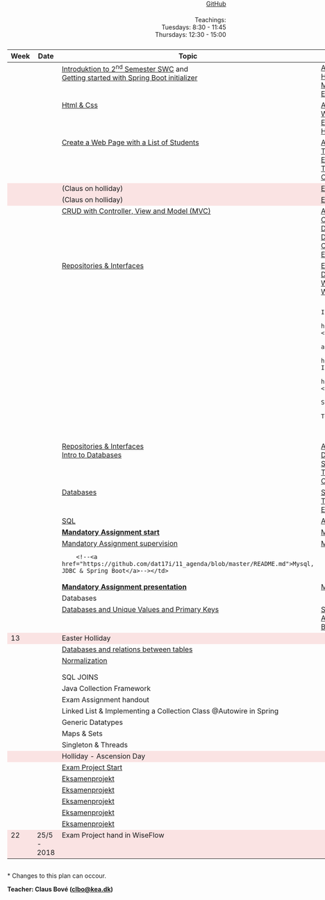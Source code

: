 <head>
  <style> 
    h1:first-of-type {display: none;}
    #github {text-align: right; margin:-50px 0 50px 0}
    #teachings {text-align: right; margin: -30px 0 10px 0}
    #tbl {display: inline-table}
    td {vertical-align: top;}
  </style>
</head>

# DAT17I - SWC II SPRING 2018 

<div id="github"><a href="https://github.com/dat17i/">GitHub</a></div>

<div id="teachings">Teachings: <br> Tuesdays: 8:30 - 11:45 <br> Thursdays: 12:30 - 15:00</div>

<table id="tbl">
  <thead>
  <tr>
      <th>Week</th>
      <th>Date</th>
      <th>Topic</th>
    <th>Literature</th>
  </tr>
  </thead>
  <tbody>
  <tr>
      <td></td>
      <td></td>
     <td><a href="https://github.com/dat17i/01_agenda/blob/master/README.md">Introduktion to 2<sup>nd</sup> Semester SWC</a> and <br>    
        <a href="https://github.com/dat17i/03_agenda/blob/master/README.md">Getting started with Spring Boot initializer</a></td>
    <td><a href="https://github.com/Dat17i/03_agenda">Agenda</a> <br>
    <a href="https://github.com/Dat17i/03_hello_spring">Hello Spring</a> <br>
    <a href="https://github.com/Dat17i/03_my_first_website">My First Website</a> <br>
    <a href="https://github.com/Dat17i/03_create_spring_application">Exercise: Create a Spring Boot application</a></td>
  </tr>
  
  <tr>
      <td></td>
      <td></td>
      <td><a href="https://github.com/dat17i/04_agenda/blob/master/README.md">Html & Css</a></td>
      <td><a href="https://github.com/Dat17i/02_agenda">Agenda</a> <br>
        <a href="https://github.com/Dat17i/02_exercise_warmup">Warmup Exercise</a> <br>
        <a href="https://github.com/Dat17i/02_exercise_2">Exercise 2</a> <br>
        <a href="https://github.com/Dat17i/02_exercise_3">HIT Exercise</a> 
     
  </td>
  </tr>
  
  <tr>
      <td></td>
      <td></td>
      <td><a href="https://github.com/dat17i/003_agenda/blob/master/README.md">Create a Web Page with a List of Students</a></td>
  <td>
        <a href="https://github.com/Dat17i/003_agenda/blob/master/README.md">Agenda</a> <br>
        <a href="https://github.com/Dat17i/03_tutorial_students_list">Tutorial: Students List</a> <br>
        <a href="https://github.com/Dat17i/03_exercise_create_courses/blob/master/README.md">Exercise: Course List Page</a> <br>
        <a href="http://itutorial.thymeleaf.org/">ThymeLeaf Tutorial (Exercise 1)</a> <br>
    <a href="https://github.com/Dat17i/studentsapplication">Code from Teachings Today</a>
  </td>
  </tr>
  
  <tr style="background-color: #fae3e3">
      <td></td>
      <td></td>
      <td>(Claus on holliday)</td>
      <td><a href="https://github.com/Dat17i/03_exercise_create_courses/blob/master/README.md">Exercise: Course List Page</a></td>
  </tr>  
  <tr style="background-color: #fae3e3">
      <td></td>
      <td></td> 
      <td>(Claus on holliday)</td>
      <td><a href="https://github.com/Dat17i/03_exercise_create_courses/blob/master/README.md">Exercise: Course List Page</a></td>
  </tr>

  <tr> 
      <td></td>
      <td></td>
      <td><a href="https://github.com/dat17i/04_agenda/blob/master/README.md">CRUD with Controller, View and Model (MVC)</a></td>
      <td>  
        <a href="https://github.com/Dat17i/04_agenda/blob/master/README.md">Agenda</a> <br>
        <a href="https://github.com/dat17i/04_tutorial_create_student">Create Student</a> <br>
        <a href="https://github.com/dat17i/04_tutorial_details_student">Details</a> <br>
        <a href="https://github.com/dat17i/06_dateformating">Dateformat in views and model</a>  <br>  
        <a href="https://github.com/Dat17i/studentsapplication/tree/at_20_02_2018">Code from Teachings Today</a><br>
        <a href="https://github.com/dat17i/04_exercise_update_student">Exercise:Create an UPDATE page</a>   
      </td>
  </tr>
  <tr>      
      <td></td>
      <td></td>
      <td>
        <a href="https://github.com/dat17i/05_agenda/blob/master/README.md">Repositories & Interfaces</a></td>
      <td>
        <a href="https://github.com/dat17i/04_exercise_update_student">Exercise:Create an UPDATE page</a> <br>
        <a href="https://github.com/dat17i/04_tutorial_delete_student/blob/master/README.md">Delete</a> <br>
        <a href="https://docs.oracle.com/javase/tutorial/java/concepts/inheritance.html">Wha is Inheritance?</a> <br>
        <a href="https://docs.oracle.com/javase/tutorial/java/concepts/interface.html">What is an Interface?</a> <br>
        
        <a href="https://docs.oracle.com/javase/tutorial/java/IandI/index.html">Interfaces and Inheritance</a> <br>
        <a href="https://docs.oracle.com/javase/tutorial/java/IandI/createinterface.html">Interfaces</a> <br>
        <a href="https://docs.oracle.com/javase/tutorial/java/IandI/interfaceDef.html">Defining an Interface</a> <br>
        <a href="https://docs.oracle.com/javase/tutorial/java/IandI/usinginterface.html">Implementing an Interface</a> <br>
        <a href="https://docs.oracle.com/javase/tutorial/java/IandI/subclasses.html">Inheritance</a> <br>
        <a href="http://www.thymeleaf.org/doc/articles/standardurlsyntax.html">Thymeleaf - Standard URL Syntax</a> <br>   
        <a href="https://github.com/Dat17i/studentsapplication/tree/at_22_02_2018">Code from Teachings Today</a><br>
        
      </td>
  </tr>

  <tr>
      <td></td>
      <td></td>
      <td>
        <a href="https://github.com/dat17i/05_agenda/blob/master/README.md">Repositories & Interfaces</a><br>
        <a href="https://github.com/dat17i/06_agenda/blob/master/README.md">Intro to Databases</a>
      </td>
      <td>
        <a href="https://github.com/dat17i/06_agenda/blob/master/README.md">Agenda</a><br>
        <a href="https://www.gearhost.com/">Database at GearHost</a><br>
        <a href="https://www.w3schools.com/sql/default.asp">SQL</a><br>
        <a href="https://github.com/Dat17i/06_tutorial_mysql_and_spring/blob/master/README.md">Tutorial: MySql and Spring</a><br>   
        <a href="https://github.com/Dat17i/06_code_from_teachings">Code from Teachings Today</a><br>
      </td>
  </tr>
  <tr>
      <td></td>
      <td></td>
      <td><a href="https://github.com/dat17i/07_agenda/blob/master/README.md">Databases</a></td>
      <td>
         <a href="https://www.w3schools.com/sql/default.asp">SQL</a><br>
         <a href="https://github.com/Dat17i/06_tutorial_mysql_and_spring/blob/master/README.md">Tutorial: MySql and Spring</a><br> 
        <a href="https://github.com/Dat17i/06_exercise_mysql_in_studentsapplication/blob/master/README.md">Exercise MySql in Studentsapplication</a><br> 
      </td>
  </tr>
  
  <tr>
      <td></td>
      <td></td>
      <td><a href="https://github.com/Dat17i/08_agenda/blob/master/README.md">SQL</a></td>
      <td>
        <a href="https://github.com/Dat17i/08_agenda/blob/master/README.md">Agenda</a> 
      </td>
  </tr>
  <tr>
      <td></td>
      <td></td>
      <td><b><a href="https://github.com/Dat17i/mandatoryassignment">Mandatory Assignment start</a></b></td>
      <td><a href="https://github.com/Dat17i/mandatoryassignment">Mandatory Assignment</a></td>
  </tr>
  
  <tr>
      <td></td>
      <td></td>
      <td>
        <a href="https://github.com/Dat17i/mandatoryassignment">Mandatory Assignment supervision</a>
        
        <!--<a href="https://github.com/dat17i/11_agenda/blob/master/README.md">Mysql, JDBC & Spring Boot</a>--></td>
  <td> <a href="https://github.com/Dat17i/mandatoryassignment">Mandatory Assignment</a></td>
  </tr>
  <tr>
      <td></td>
      <td></td>
      <td>
        <b><a href="https://github.com/Dat17i/mandatoryassignment">Mandatory Assignment presentation</a></b>
        <!--<a href="https://github.com/dat17i/12_agenda/blob/master/README.md">Mysql, JDBC & Spring Boot II</a>--></td>
  <td> <a href="https://github.com/Dat17i/mandatoryassignment">Mandatory Assignment</a></td>
  </tr>

  <tr>
      <td></td>
      <td></td>
      <td>Databases</td>
      <td></td>
  </tr>
  <tr>
      <td></td>
      <td></td>
      <td><a href="https://github.com/Dat17i/09_databases_primary_keys/">Databases and Unique Values and Primary Keys</a></td>
  <td>
    <a href="https://www.w3schools.com/sql/default.asp">SQL</a><br>
    <a href="https://github.com/Dat17i/09_databases_primary_keys/">Agenda</a><br>
    <a href="https://github.com/Dat17i/09_bank_exercise">Bank Exercise</a><br>
  </td>
  </tr>
  
  <tr style="background-color:  #fae3e3" class="holliday">
      <td>13</td>
      <td></td>
      <td>Easter Holliday</td>
      <td></td>
  </tr>
 
  <tr>
      <td></td>
      <td></td>
      <td><a href="https://github.com/Dat17i/10_Relation_between_tables/blob/master/README.md">Databases and relations between tables</a></td>
      <td></td>
  </tr>
  <tr>
      <td></td>
      <td></td>
      <td><a href="https://github.com/Dat17i/10_Relation_between_tables/blob/master/README.md">Normalization</a></td>
  <td></td>
  </tr>
  
  <tr>
     <td></td>
      <td></td>
      <td></td>
  <td></td>
  </tr>
  <tr>
      <td></td>
      <td></td>
      <td></td>
  <td></td>
  </tr>
  
  <tr>
      <td></td>
      <td></td>
      <td>SQL JOINS</td>
  <td></td>
  </tr>
  
  <tr>
      <td></td>
      <td></td>
      <td>Java Collection Framework</td>
  <td></td>
  </tr>
  <tr>
      <td></td>
      <td></td>
      <td>Exam Assignment handout</td>
  <td></td>
  </tr>
  
  <tr>
      <td></td>
      <td></td>
      <td>Linked List & Implementing a Collection Class
        @Autowire in Spring</td>
  <td></td>
  </tr>
  <tr>
     <td></td>
      <td></td>
      <td>Generic Datatypes</td>
  <td></td>
  </tr>
  
  <tr>
      <td></td>
      <td></td>
      <td>Maps & Sets</td>
  <td></td>
  </tr>
  <tr>
      <td></td>
      <td></td>
      <td>Singleton & Threads</td>
  <td></td>
  </tr>

  <tr style="background-color: #fae3e3">
      <td></td>
      <td></td>
      <td>Holliday - Ascension Day</td>
      <td></td>
  </tr>
  
  <tr>
      <td></td>
      <td></td>
      <td><a href="https://github.com/dat17i/26_agenda/blob/master/README.md">Exam Project Start</a></td>
  <td></td>
  </tr>
  
  <tr>
      <td></td>
      <td></td>
      <td><a href="https://github.com/dat17i/27_agenda/blob/master/README.md">Eksamenprojekt</a></td>
  <td></td>
  </tr>
  
  <tr>
      <td></td>
      <td></td>
      <td><a href="https://github.com/dat17i/28_agenda/blob/master/README.md">Eksamenprojekt</a></td>
  <td></td>
  </tr> 
  <tr>
      <td></td>
      <td></td>
      <td><a href="https://github.com/dat17i/29_agenda/blob/master/README.md">Eksamenprojekt</a></td>
  <td></td>
  </tr>
  
  <tr>
      <td></td>
      <td></td>
      <td><a href="https://github.com/dat17i/30_agenda/blob/master/README.md">Eksamenprojekt</a></td>
  <td></td>
  </tr> 
  <tr>
      <td></td>
      <td></td>
      <td><a href="https://github.com/dat17i/31_agenda/blob/master/README.md">Eksamenprojekt</a></td>
  <td></td>
  </tr>    
  <tr style="background-color: #fae3e3">
      <td>22</td>
      <td>25/5 - 2018</td>
      <td>Exam Project hand in WiseFlow</td>
      <td></td>
  </tr>
  
  </tbody>
</table>
            
\* Changes to this plan can occour. <br>

__Teacher: Claus Bové (clbo@kea.dk)__


<script> var dates = [
        {week : 5, date : '1/2', time : '12:30 - 15:30'}, 

        {week : 6, date : '6/2', time : '08:30 - 11:45'}, 
        {week : 6, date : '8/2', time : '12:30 - 15:30'}, 

        {week : 7, date : '13/2', time : '08:30 - 11:45'}, 
        {week : 7, date : '15/2', time : '12:30 - 15:30'}, 

        {week : 8, date : '20/2', time : '08:30 - 11:45'}, 
        {week : 8, date : '22/2', time : '12:30 - 15:30'},

        {week : 9, date : '27/2', time : '08:30 - 11:45'}, 
        {week : 9, date : '1/3', time : '12:30 - 15:30'},

        {week : 10, date : '6/3', time : '08:30 - 11:45'}, 
        {week : 10, date : '8/3', time : '12:30 - 15:30'}, 

        {week : 11, date : '13/3', time : '08:30 - 11:45'}, 
        {week : 11, date : '15/3', time : '12:30 - 15:30'}, 

        {week : 12, date : '20/3', time : '08:30 - 11:45'}, 
        {week : 12, date : '22/3', time : '12:30 - 15:30'}, 

        // week 13 Easter
        {week : 13, date : '27/3', time : '08:30 - 11:45'},
       // {week : 13, date : '29/3', time : '12:30 - 15:30'},

        {week : 14, date : '3/4', time : '08:30 - 11:45'},
        {week : 14, date : '5/4', time : '12:30 - 15:30'},

        {week : 15, date : '10/4', time : '08:30 - 11:45'},
        {week : 15, date : '12/4', time : '12:30 - 15:30'},

        {week : 16, date : '17/4', time : '08:30 - 11:45'},
        {week : 16, date : '19/4', time : '12:30 - 15:30'},

        {week : 17, date : '24/4', time : '08:30 - 11:45'},
        {week : 17, date : '26/4', time : '12:30 - 15:30'},

        {week : 18, date : '1/5', time : '08:30 - 11:45'},
        {week : 18, date : '3/5', time : '12:30 - 15:30'},

        // 8/5 kristihimmelfartsdag
        {week : 19, date : '8/5', time : '08:30 - 11:45'},
        {week : 19, date : '10/5', time : ''},

        {week : 20, date : '15/5', time : '08:30 - 11:45'},
        {week : 20, date : '17/5', time : '12:30 - 15:30'},

        {week : 21, date : '22/5', time : '08:30 - 11:45'},
        {week : 21, date : '24/5', time : '12:30 - 15:30'},

        {week : 22, date : '29/5', time : '08:30 - 11:45'},
        {week : 22, date : '30/5', time : '12:30 - 15:30'},
    ]; 
  
 var table = document.getElementById("tbl");  
 var rows = table.getElementsByTagName("tr");
 
 for(i = 1; i < rows.length; i++){

     if(rows[i].getAttribute("class") === 'holliday'){
        i++;   
     }

      var tds = rows[i].getElementsByTagName("td"); 
      tds[0].innerHTML= dates[i-1].week; 
      tds[1].innerHTML= dates[i-1].date + ' - 2018';  
    } 
 </script>
